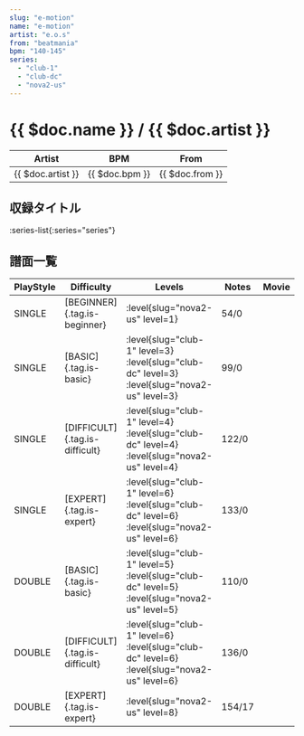 ```yaml
---
slug: "e-motion"
name: "e-motion"
artist: "e.o.s"
from: "beatmania"
bpm: "140-145"
series:
  - "club-1"
  - "club-dc"
  - "nova2-us"
---
```


# {{ $doc.name }} / {{ $doc.artist }}

|Artist|BPM|From|
|------|---|----|
|{{ $doc.artist }}|{{ $doc.bpm }}|{{ $doc.from }}|

## 収録タイトル

:series-list{:series="series"}

## 譜面一覧

|PlayStyle|Difficulty|Levels|Notes|Movie|
|---------|----------|------|-----|-----|
|SINGLE|[BEGINNER]{.tag.is-beginner}|<div class="field is-grouped is-grouped-multiline">:level{slug="nova2-us" level=1}</div>|54/0||
|SINGLE|[BASIC]{.tag.is-basic}|<div class="field is-grouped is-grouped-multiline">:level{slug="club-1" level=3} :level{slug="club-dc" level=3} :level{slug="nova2-us" level=3}</div>|99/0||
|SINGLE|[DIFFICULT]{.tag.is-difficult}|<div class="field is-grouped is-grouped-multiline">:level{slug="club-1" level=4} :level{slug="club-dc" level=4} :level{slug="nova2-us" level=4}</div>|122/0||
|SINGLE|[EXPERT]{.tag.is-expert}|<div class="field is-grouped is-grouped-multiline">:level{slug="club-1" level=6} :level{slug="club-dc" level=6} :level{slug="nova2-us" level=6}</div>|133/0||
|DOUBLE|[BASIC]{.tag.is-basic}|<div class="field is-grouped is-grouped-multiline">:level{slug="club-1" level=5} :level{slug="club-dc" level=5} :level{slug="nova2-us" level=5}</div>|110/0||
|DOUBLE|[DIFFICULT]{.tag.is-difficult}|<div class="field is-grouped is-grouped-multiline">:level{slug="club-1" level=6} :level{slug="club-dc" level=6} :level{slug="nova2-us" level=6}</div>|136/0||
|DOUBLE|[EXPERT]{.tag.is-expert}|<div class="field is-grouped is-grouped-multiline">:level{slug="nova2-us" level=8}</div>|154/17||
